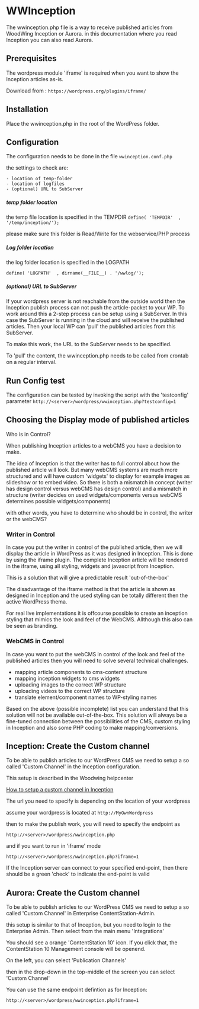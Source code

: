 # WWInception

The wwinception.php file is a way to receive published articles from WoodWing Inception or Aurora. in this documentation where you read Inception you can also read Aurora.


## Prerequisites
The wordpress module 'iframe' is required when you want to show the Inception articles as-is.

Download from : ``https://wordpress.org/plugins/iframe/ ``


## Installation 
Place the wwinception.php in the root of the WordPress folder.

## Configuration
The configuration needs to be done in the file ``wwinception.conf.php``

the settings to check are:

	- location of temp-folder
	- location of logfiles
	- (optional) URL to SubServer
	

	
##### temp folder location	

the temp file location is specified in the TEMPDIR 
``define( 'TEMPDIR'  , '/temp/inception/');``

please make sure this folder is Read/Write for the webservice/PHP process

##### Log folder location
the log folder location is specified in the LOGPATH 

``define( 'LOGPATH'  , dirname(__FILE__) . '/wwlog/'); ``

##### (optional) URL to SubServer
If your wordpress server is not reachable from the outside world then the Inception publish process can not push the article-packet to your WP.
To work around this a 2-step process can be setup using a SubServer.
In this case the SubServer is running in the cloud and will receive the published articles. 
Then your local WP can 'pull' the published articles from this SubServer.

To make this work, the URL to the SubServer needs to be specified.

To 'pull' the content, the wwinception.php needs to be called from crontab on a regular interval.

## Run Config test
The configuration can be tested by invoking the script with the 'testconfig' parameter
``http://<server>/wordpress/wwinception.php?testconfig=1``



## Choosing the Display mode of published articles
Who is in Control? 

When publishing Inception articles to a webCMS you have a decision to make.

The idea of Inception is that the writer has to full control about how the published article will look. But many webCMS systems are much more structured and will have custom 'widgets' to display for example images as slideshow or to embed video. So there is both a mismatch in concept (writer has design control versus webCMS has design control) and a mismatch in structure (writer decides on used widgets/components versus webCMS determines possible widgets/components)

with other words, you have to determine who should be in control, the writer or the webCMS?

### Writer in Control

In case you put the writer in control of the published article, then we will display the article in WordPress as it was designed in Inception. This is done by using the iframe plugin. The complete Inception article will be rendered in the iframe, using all styling, widgets and javascript from Inception.

This is a solution that will give a predictable result 'out-of-the-box'

The disadvantage of the iframe method is that the article is shown as designed in Inception and the used styling can be totally different then the active WordPress thema.

For real live implementations it is offcourse possible to create an inception styling that mimics the look and feel of the WebCMS. Allthough this also can be seen as branding.

### WebCMS in Control
In case you want to put the webCMS in control of the look and feel of the published articles then you will need to solve several technical challenges.

- mapping article components to cms-content structure
- mapping inception widgets to cms widgets
- uploading images to the correct WP structure
- uploading videos to the correct WP structure
- translate element/component names to WP-styling names

Based on the above (possible incomplete) list you can understand that this solution will not be available out-of-the-box. This solution will always be a fine-tuned connection between the possibilities of the CMS, custom styling in Inception and also some PHP coding to make mapping/conversions.


## Inception: Create the Custom channel
To be able to publish articles to our WordPress CMS we need to setup a so called 'Custom Channel' in the Inception configuration.

This setup is described in the Woodwing helpcenter

[How to setup a custom channel in Inception](https://helpcenter.woodwing.com/hc/en-us/articles/205571815-Setting-up-a-custom-Publish-Channel-in-Inception)

The url you need to specify is depending on the location of your wordpress

assume your wordpress is located at ``http://MyOwnWordpress``

then to make the publish work, you will need to specify the endpoint as

``http://<server>/wordpress/wwinception.php``

and if you want to run in 'iframe' mode

``http://<server>/wordpress/wwinception.php?iframe=1``

If the Inception server can connect to your specified end-point, then there should be a green 'check' to indicate the end-point is valid
 

## Aurora: Create the Custom channel
To be able to publish articles to our WordPress CMS we need to setup a so called 'Custom Channel' in Enterprise ContentStation-Admin.

this setup is similar to that of Inception, but you need to login to the Enterprise Admin. Then select from the main menu 'Integrations'

You should see a orange 'ContentStation 10' icon. If you click that, the ContentStation 10 Management console will be openend.

On the left, you can select 'Publication Channels'

then in the drop-down in the top-middle of the screen you can select 'Custom Channel'

You can use the same endpoint defintion as for Inception:

``http://<server>/wordpress/wwinception.php?iframe=1``





